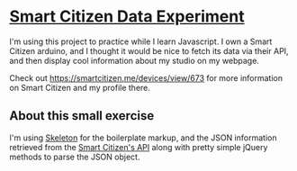 # [Smart Citizen Data Experiment](http://raidho.mx/saturdaycoding/smart/)

I'm using this project to practice while I learn Javascript. I own a Smart Citizen arduino, and I thought it would be nice to fetch its data via their API, and then display cool information about my studio on my webpage.

Check out <https://smartcitizen.me/devices/view/673> for more information on Smart Citizen and my profile there.

## About this small exercise

I'm using [Skeleton](http://getskeleton.com/) for the boilerplate markup, and the JSON information retrieved from the [Smart Citizen's API](http://api.smartcitizen.me/) along with pretty simple jQuery methods to parse the JSON object.
